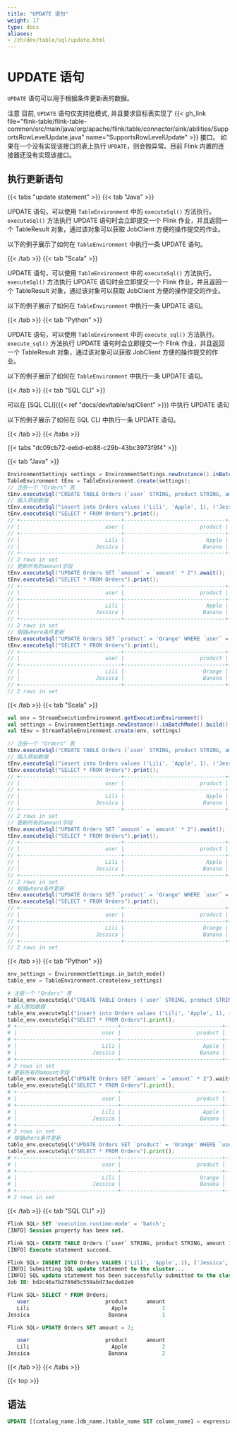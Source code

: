 ```yaml
---
title: "UPDATE 语句"
weight: 17
type: docs
aliases:
- /zh/dev/table/sql/update.html
---
```

<!--
Licensed to the Apache Software Foundation (ASF) under one
or more contributor license agreements.  See the NOTICE file
distributed with this work for additional information
regarding copyright ownership.  The ASF licenses this file
to you under the Apache License, Version 2.0 (the
"License"); you may not use this file except in compliance
with the License.  You may obtain a copy of the License at

  http://www.apache.org/licenses/LICENSE-2.0

Unless required by applicable law or agreed to in writing,
software distributed under the License is distributed on an
"AS IS" BASIS, WITHOUT WARRANTIES OR CONDITIONS OF ANY
KIND, either express or implied.  See the License for the
specific language governing permissions and limitations
under the License.
-->

# UPDATE 语句

`UPDATE` 语句可以用于根据条件更新表的数据。

<span class="label label-danger">注意</span> 目前, `UPDATE` 语句仅支持批模式, 并且要求目标表实现了 {{< gh_link file="flink-table/flink-table-common/src/main/java/org/apache/flink/table/connector/sink/abilities/SupportsRowLevelUpdate.java" name="SupportsRowLevelUpdate" >}} 接口。
如果在一个没有实现该接口的表上执行 `UPDATE`，则会抛异常。目前 Flink 内置的连接器还没有实现该接口。

## 执行更新语句

{{< tabs "update statement" >}}
{{< tab "Java" >}}

UPDATE 语句，可以使用 `TableEnvironment` 中的 `executeSql()` 方法执行。`executeSql()` 方法执行 UPDATE 语句时会立即提交一个 Flink 作业，并且返回一个 TableResult 对象，通过该对象可以获取 JobClient 方便的操作提交的作业。

以下的例子展示了如何在 `TableEnvironment` 中执行一条 UPDATE 语句。

{{< /tab >}}
{{< tab "Scala" >}}

UPDATE 语句，可以使用 `TableEnvironment` 中的 `executeSql()` 方法执行。`executeSql()` 方法执行 UPDATE 语句时会立即提交一个 Flink 作业，并且返回一个 TableResult 对象，通过该对象可以获取 JobClient 方便的操作提交的作业。

以下的例子展示了如何在 `TableEnvironment` 中执行一条 UPDATE 语句。

{{< /tab >}}
{{< tab "Python" >}}

UPDATE 语句，可以使用 `TableEnvironment` 中的 `execute_sql()` 方法执行。`execute_sql()` 方法执行 UPDATE 语句时会立即提交一个 Flink 作业，并且返回一个 TableResult 对象，通过该对象可以获取 JobClient 方便的操作提交的作业。

以下的例子展示了如何在 `TableEnvironment` 中执行一条 UPDATE 语句。

{{< /tab >}}
{{< tab "SQL CLI" >}}

可以在 [SQL CLI]({{< ref "docs/dev/table/sqlClient" >}}) 中执行 UPDATE 语句

以下的例子展示了如何在 SQL CLI 中执行一条 UPDATE 语句。

{{< /tab >}}
{{< /tabs >}}

{{< tabs "dc09cb72-eebd-eb88-c29b-43bc3973f9f4" >}}

{{< tab "Java" >}}
```java
EnvironmentSettings settings = EnvironmentSettings.newInstance().inBatchMode().build();
TableEnvironment tEnv = TableEnvironment.create(settings);
// 注册一个 "Orders" 表
tEnv.executeSql("CREATE TABLE Orders (`user` STRING, product STRING, amount INT) WITH (...)");
// 插入原始数据
tEnv.executeSql("insert into Orders values ('Lili', 'Apple', 1), ('Jessica', 'Banana', 1)").await();
tEnv.executeSql("SELECT * FROM Orders").print();
// +--------------------------------+--------------------------------+-------------+
// |                           user |                        product |      amount |
// +--------------------------------+--------------------------------+-------------+
// |                           Lili |                          Apple |           1 |
// |                        Jessica |                         Banana |           1 |
// +--------------------------------+--------------------------------+-------------+
// 2 rows in set
// 更新所有的amount字段
tEnv.executeSql("UPDATE Orders SET `amount` = `amount` * 2").await();
tEnv.executeSql("SELECT * FROM Orders").print();
// +--------------------------------+--------------------------------+-------------+
// |                           user |                        product |      amount |
// +--------------------------------+--------------------------------+-------------+
// |                           Lili |                          Apple |           2 |
// |                        Jessica |                         Banana |           2 |
// +--------------------------------+--------------------------------+-------------+
// 2 rows in set
// 根据where条件更新
tEnv.executeSql("UPDATE Orders SET `product` = 'Orange' WHERE `user` = 'Lili'").await();
tEnv.executeSql("SELECT * FROM Orders").print();
// +--------------------------------+--------------------------------+-------------+
// |                           user |                        product |      amount |
// +--------------------------------+--------------------------------+-------------+
// |                           Lili |                         Orange |           2 |
// |                        Jessica |                         Banana |           2 |
// +--------------------------------+--------------------------------+-------------+
// 2 rows in set
```
{{< /tab >}}
{{< tab "Scala" >}}
```scala
val env = StreamExecutionEnvironment.getExecutionEnvironment()
val settings = EnvironmentSettings.newInstance().inBatchMode().build()
val tEnv = StreamTableEnvironment.create(env, settings)

// 注册一个 "Orders" 表
tEnv.executeSql("CREATE TABLE Orders (`user` STRING, product STRING, amount INT) WITH (...)");
// 插入原始数据
tEnv.executeSql("insert into Orders values ('Lili', 'Apple', 1), ('Jessica', 'Banana', 1)").await();
tEnv.executeSql("SELECT * FROM Orders").print();
// +--------------------------------+--------------------------------+-------------+
// |                           user |                        product |      amount |
// +--------------------------------+--------------------------------+-------------+
// |                           Lili |                          Apple |           1 |
// |                        Jessica |                         Banana |           1 |
// +--------------------------------+--------------------------------+-------------+
// 2 rows in set
// 更新所有的amount字段
tEnv.executeSql("UPDATE Orders SET `amount` = `amount` * 2").await();
tEnv.executeSql("SELECT * FROM Orders").print();
// +--------------------------------+--------------------------------+-------------+
// |                           user |                        product |      amount |
// +--------------------------------+--------------------------------+-------------+
// |                           Lili |                          Apple |           2 |
// |                        Jessica |                         Banana |           2 |
// +--------------------------------+--------------------------------+-------------+
// 2 rows in set
// 根据where条件更新
tEnv.executeSql("UPDATE Orders SET `product` = 'Orange' WHERE `user` = 'Lili'").await();
tEnv.executeSql("SELECT * FROM Orders").print();
// +--------------------------------+--------------------------------+-------------+
// |                           user |                        product |      amount |
// +--------------------------------+--------------------------------+-------------+
// |                           Lili |                         Orange |           2 |
// |                        Jessica |                         Banana |           2 |
// +--------------------------------+--------------------------------+-------------+
// 2 rows in set
```
{{< /tab >}}
{{< tab "Python" >}}
```python
env_settings = EnvironmentSettings.in_batch_mode()
table_env = TableEnvironment.create(env_settings)

# 注册一个 "Orders" 表
table_env.executeSql("CREATE TABLE Orders (`user` STRING, product STRING, amount INT) WITH (...)");
# 插入原始数据
table_env.executeSql("insert into Orders values ('Lili', 'Apple', 1), ('Jessica', 'Banana', 1)").wait();
table_env.executeSql("SELECT * FROM Orders").print();
# +--------------------------------+--------------------------------+-------------+
# |                           user |                        product |      amount |
# +--------------------------------+--------------------------------+-------------+
# |                           Lili |                          Apple |           1 |
# |                        Jessica |                         Banana |           1 |
# +--------------------------------+--------------------------------+-------------+
# 2 rows in set
# 更新所有的amount字段
table_env.executeSql("UPDATE Orders SET `amount` = `amount` * 2").wait();
table_env.executeSql("SELECT * FROM Orders").print();
# +--------------------------------+--------------------------------+-------------+
# |                           user |                        product |      amount |
# +--------------------------------+--------------------------------+-------------+
# |                           Lili |                          Apple |           2 |
# |                        Jessica |                         Banana |           2 |
# +--------------------------------+--------------------------------+-------------+
# 2 rows in set
# 根据where条件更新
table_env.executeSql("UPDATE Orders SET `product` = 'Orange' WHERE `user` = 'Lili'").wait();
table_env.executeSql("SELECT * FROM Orders").print();
# +--------------------------------+--------------------------------+-------------+
# |                           user |                        product |      amount |
# +--------------------------------+--------------------------------+-------------+
# |                           Lili |                         Orange |           2 |
# |                        Jessica |                         Banana |           2 |
# +--------------------------------+--------------------------------+-------------+
# 2 rows in set
```
{{< /tab >}}
{{< tab "SQL CLI" >}}
```sql
Flink SQL> SET 'execution.runtime-mode' = 'batch';
[INFO] Session property has been set.

Flink SQL> CREATE TABLE Orders (`user` STRING, product STRING, amount INT) with (...);
[INFO] Execute statement succeed.

Flink SQL> INSERT INTO Orders VALUES ('Lili', 'Apple', 1), ('Jessica', 'Banana', 1);
[INFO] Submitting SQL update statement to the cluster...
[INFO] SQL update statement has been successfully submitted to the cluster:
Job ID: bd2c46a7b2769d5c559abd73ecde82e9

Flink SQL> SELECT * FROM Orders;
   user                        product      amount
   Lili                          Apple           1
Jessica                         Banana           1

Flink SQL> UPDATE Orders SET amount = 2;

   user                        product      amount
   Lili                          Apple           2
Jessica                         Banana           2

```
{{< /tab >}}
{{< /tabs >}}

{{< top >}}

## 语法

```sql
UPDATE [[catalog_name.]db_name.]table_name SET column_name1 = expression1 [, column_name2 = expression2, ...][ WHERE condition ]
```


